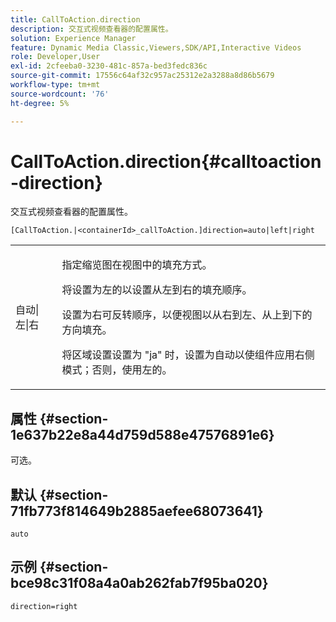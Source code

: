 ```yaml
---
title: CallToAction.direction
description: 交互式视频查看器的配置属性。
solution: Experience Manager
feature: Dynamic Media Classic,Viewers,SDK/API,Interactive Videos
role: Developer,User
exl-id: 2cfeeba0-3230-481c-857a-bed3fedc836c
source-git-commit: 17556c64af32c957ac25312e2a3288a8d86b5679
workflow-type: tm+mt
source-wordcount: '76'
ht-degree: 5%

---
```


# CallToAction.direction{#calltoaction-direction}

交互式视频查看器的配置属性。

`[CallToAction.|<containerId>_callToAction.]direction=auto|left|right`

<table id="table_441553CD34C94A58A9D7CBF772DEDDB6"> 
 <tbody> 
  <tr> 
   <td colname="col1"> <p> <span class="codeph"> 自动|左|右  </span> </p> </td> 
   <td colname="col2"> <p> 指定缩览图在视图中的填充方式。 </p> <p>将设置为左</span>的<span class="codeph">以设置从左到右的填充顺序。 </span></p> <p>设置为<span class="codeph">右</span>可反转顺序，以便视图以从右到左、从上到下的方向填充。 </p> <p>将区域设置设置为<span class="codeph"> "ja" </span>时，设置为<span class="codeph">自动</span>以使组件应用右侧模式；否则，使用左</span>的<span class="codeph">。 </span></p> </td> 
  </tr> 
 </tbody> 
</table>

## 属性 {#section-1e637b22e8a44d759d588e47576891e6}

可选。

## 默认 {#section-71fb773f814649b2885aefee68073641}

`auto`

## 示例 {#section-bce98c31f08a4a0ab262fab7f95ba020}

```
direction=right
```
